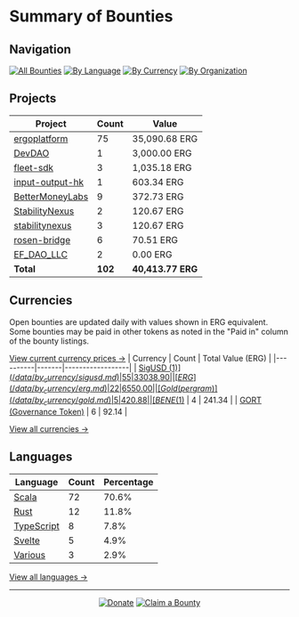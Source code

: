 <!-- GENERATED FILE - DO NOT EDIT DIRECTLY -->
<!-- Generated on: 2025-09-07 01:50:01 -->

# Summary of Bounties

## Navigation

[![All Bounties](https://img.shields.io/badge/All%20Bounties-102-blue)](/data/all.md) [![By Language](https://img.shields.io/badge/By%20Language-7-green)](/data/summary.md#languages) [![By Currency](https://img.shields.io/badge/By%20Currency-7-yellow)](/data/summary.md#currencies) [![By Organization](https://img.shields.io/badge/By%20Organization-9-orange)](/data/summary.md#projects)

## Projects

| Project | Count | Value |
|----------|-------|-------|
| [ergoplatform](/data/by_org/ergoplatform.md) | 75 | 35,090.68 ERG |
| [DevDAO](/data/by_org/devdao.md) | 1 | 3,000.00 ERG |
| [fleet-sdk](/data/by_org/fleet-sdk.md) | 3 | 1,035.18 ERG |
| [input-output-hk](/data/by_org/input-output-hk.md) | 1 | 603.34 ERG |
| [BetterMoneyLabs](/data/by_org/bettermoneylabs.md) | 9 | 372.73 ERG |
| [StabilityNexus](/data/by_org/stabilitynexus.md) | 2 | 120.67 ERG |
| [stabilitynexus](/data/by_org/stabilitynexus.md) | 3 | 120.67 ERG |
| [rosen-bridge](/data/by_org/rosen-bridge.md) | 6 | 70.51 ERG |
| [EF_DAO_LLC](/data/by_org/ef_dao_llc.md) | 2 | 0.00 ERG |
| **Total** | **102** | **40,413.77 ERG** |

## Currencies

Open bounties are updated daily with values shown in ERG equivalent. Some bounties may be paid in other tokens as noted in the "Paid in" column of the bounty listings.

[View current currency prices →](/data/currency_prices.md)
| Currency | Count | Total Value (ERG) |
|----------|-------|------------------|
| [SigUSD ($1)](/data/by_currency/sigusd.md) | 55 | 33038.90 |
| [ERG](/data/by_currency/erg.md) | 22 | 6550.00 |
| [Gold (per gram)](/data/by_currency/gold.md) | 5 | 420.88 |
| [BENE ($1)](/data/by_currency/bene.md) | 4 | 241.34 |
| [GORT (Governance Token)](/data/by_currency/gort.md) | 6 | 92.14 |

[View all currencies →](/data/by_currency/)

## Languages

| Language | Count | Percentage |
|----------|-------|------------|
| [Scala](/data/by_language/scala.md) | 72 | 70.6% |
| [Rust](/data/by_language/rust.md) | 12 | 11.8% |
| [TypeScript](/data/by_language/typescript.md) | 8 | 7.8% |
| [Svelte](/data/by_language/svelte.md) | 5 | 4.9% |
| [Various](/data/by_language/various.md) | 3 | 2.9% |

[View all languages →](/data/by_language/)



---

<div align="center">
  <p>
    <a href="../docs/donate.md"><img src="https://img.shields.io/badge/❤️%20Donate-F44336" alt="Donate"></a>
    <a href="../docs/bounty-submission-guide.md#reserving-a-bounty"><img src="https://img.shields.io/badge/🔒%20How%20To%20Claim-4CAF50" alt="Claim a Bounty"></a>
  </p>
</div>


<!-- END OF GENERATED CONTENT -->
